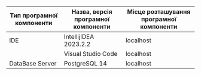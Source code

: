 | Тип програмної компоненти | Назва, версія програмної компоненти       | Місце розташування програмної компоненти |
|---------------------------|-------------------------------------------|-----------------------------------------|
| IDE                       | IntellijIDEA 2023.2.2                     |localhost                              |
|                           | Visual Studio Code                        | localhost                          |
| DataBase Server           | PostgreSQL 14                             | localhost                               |
